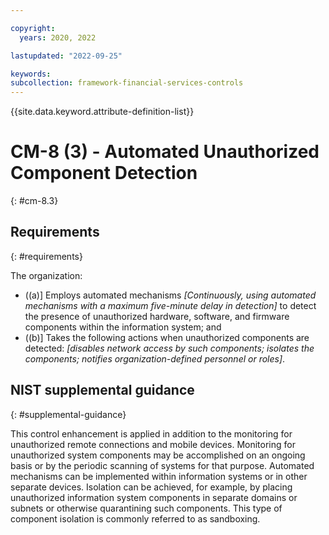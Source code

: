 ```yaml
---

copyright:
  years: 2020, 2022

lastupdated: "2022-09-25"

keywords: 
subcollection: framework-financial-services-controls
---
```


{{site.data.keyword.attribute-definition-list}}

         
# CM-8 (3) - Automated Unauthorized Component Detection
{: #cm-8.3}

## Requirements
{: #requirements}

The organization:

- ((a)\] Employs automated mechanisms _[Continuously, using automated mechanisms with a maximum five-minute delay in detection]_ to detect the presence of unauthorized hardware, software, and firmware components within the information system; and
- ((b)\] Takes the following actions when unauthorized components are detected: _[disables network access by such components; isolates the components; notifies organization-defined personnel or roles]_.

## NIST supplemental guidance
{: #supplemental-guidance}

This control enhancement is applied in addition to the monitoring for unauthorized remote connections and mobile devices. Monitoring for unauthorized system components may be accomplished on an ongoing basis or by the periodic scanning of systems for that purpose. Automated mechanisms can be implemented within information systems or in other separate devices. Isolation can be achieved, for example, by placing unauthorized information system components in separate domains or subnets or otherwise quarantining such components. This type of component isolation is commonly referred to as sandboxing.



